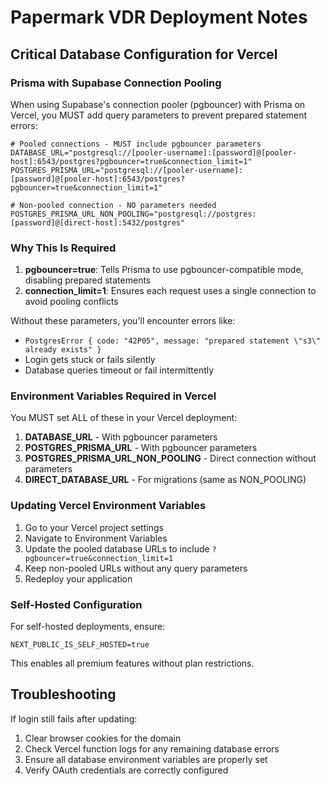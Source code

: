 # Papermark VDR Deployment Notes

## Critical Database Configuration for Vercel

### Prisma with Supabase Connection Pooling

When using Supabase's connection pooler (pgbouncer) with Prisma on Vercel, you MUST add query parameters to prevent prepared statement errors:

```env
# Pooled connections - MUST include pgbouncer parameters
DATABASE_URL="postgresql://[pooler-username]:[password]@[pooler-host]:6543/postgres?pgbouncer=true&connection_limit=1"
POSTGRES_PRISMA_URL="postgresql://[pooler-username]:[password]@[pooler-host]:6543/postgres?pgbouncer=true&connection_limit=1"

# Non-pooled connection - NO parameters needed
POSTGRES_PRISMA_URL_NON_POOLING="postgresql://postgres:[password]@[direct-host]:5432/postgres"
```

### Why This Is Required

1. **pgbouncer=true**: Tells Prisma to use pgbouncer-compatible mode, disabling prepared statements
2. **connection_limit=1**: Ensures each request uses a single connection to avoid pooling conflicts

Without these parameters, you'll encounter errors like:
- `PostgresError { code: "42P05", message: "prepared statement \"s3\" already exists" }`
- Login gets stuck or fails silently
- Database queries timeout or fail intermittently

### Environment Variables Required in Vercel

You MUST set ALL of these in your Vercel deployment:

1. **DATABASE_URL** - With pgbouncer parameters
2. **POSTGRES_PRISMA_URL** - With pgbouncer parameters
3. **POSTGRES_PRISMA_URL_NON_POOLING** - Direct connection without parameters
4. **DIRECT_DATABASE_URL** - For migrations (same as NON_POOLING)

### Updating Vercel Environment Variables

1. Go to your Vercel project settings
2. Navigate to Environment Variables
3. Update the pooled database URLs to include `?pgbouncer=true&connection_limit=1`
4. Keep non-pooled URLs without any query parameters
5. Redeploy your application

### Self-Hosted Configuration

For self-hosted deployments, ensure:
```env
NEXT_PUBLIC_IS_SELF_HOSTED=true
```

This enables all premium features without plan restrictions.

## Troubleshooting

If login still fails after updating:
1. Clear browser cookies for the domain
2. Check Vercel function logs for any remaining database errors
3. Ensure all database environment variables are properly set
4. Verify OAuth credentials are correctly configured